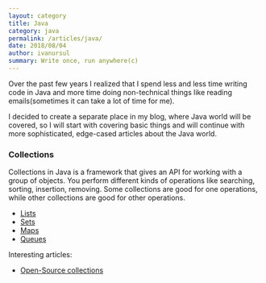 ```yaml
---
layout: category
title: Java
category: java
permalink: /articles/java/
date: 2018/08/04
author: ivanursul
summary: Write once, run anywhere(c)
---
```


Over the past few years I realized that I spend less and less time writing code in Java and more time doing non-technical things like reading emails(sometimes it can take a lot of time for me). 

I decided to create a separate place in my blog, where Java world will be covered, so I will start with covering basic things and will continue with more sophisticated, edge-cased articles about the Java world.

### Collections

Collections in Java is a framework that gives an API for working with a group of objects.
You perform different kinds of operations like searching, sorting, insertion, removing. Some collections are good for one operations, while other collections are good for other operations.

* [Lists](https://ivanursul.com/articles/java/lists)
* [Sets](https://ivanursul.com/articles/java/sets)
* [Maps](https://ivanursul.com/articles/java/maps)
* [Queues](https://ivanursul.com/articles/java/queues)

Interesting articles:

* [Open-Source collections](https://ivanursul.com/articles/java/open-source-collections)


<!-- ### Stream API

http://tutorials.jenkov.com/java-collections/set.html
https://www.codejava.net/java-core/collections/java-set-collection-tutorial-and-examples
https://dzone.com/articles/the-developers-guide-to-collections-sets
https://www.geeksforgeeks.org/set-in-java/
-->